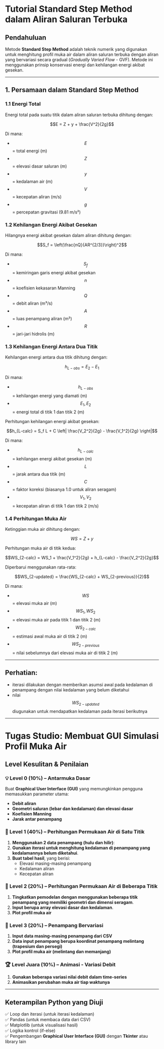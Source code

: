 
# Tutorial Standard Step Method dalam Aliran Saluran Terbuka

## Pendahuluan
Metode **Standard Step Method** adalah teknik numerik yang digunakan untuk menghitung profil muka air dalam aliran saluran terbuka dengan aliran yang bervariasi secara gradual (*Gradually Varied Flow* - GVF). Metode ini menggunakan prinsip konservasi energi dan kehilangan energi akibat gesekan.

---

## 1. Persamaan dalam Standard Step Method
### 1.1 Energi Total
Energi total pada suatu titik dalam aliran saluran terbuka dihitung dengan:
```math
E = Z + y + \frac{V^2}{2g}
```
Di mana:
- $$E$$ = total energi (m)
- $$Z$$ = elevasi dasar saluran (m)
- $$y$$ = kedalaman air (m)
- $$V$$ = kecepatan aliran (m/s)
- $$g$$ = percepatan gravitasi (9.81 m/s²)

### 1.2 Kehilangan Energi Akibat Gesekan
Hilangnya energi akibat gesekan dalam aliran dihitung dengan:
```math
S_f = \left(\frac{nQ}{AR^{2/3}}\right)^2
```
Di mana:
- $$S_f$$ = kemiringan garis energi akibat gesekan
- $$n$$ = koefisien kekasaran Manning
- $$Q$$ = debit aliran (m³/s)
- $$A$$ = luas penampang aliran (m²)
- $$R$$ = jari-jari hidrolis (m)

### 1.3 Kehilangan Energi Antara Dua Titik
Kehilangan energi antara dua titik dihitung dengan:
```math
h_{L-obs} = E_2 - E_1
```
Di mana:
- $$h_{L-obs}$$ = kehilangan energi yang diamati (m)
- $$E_1, E_2$$ = energi total di titik 1 dan titik 2 (m)

Perhitungan kehilangan energi akibat gesekan:
```math
h_{L-calc} = S_f L + C \left| \frac{V_2^2}{2g} - \frac{V_1^2}{2g} \right|
```
Di mana:
- $$h_{L-calc}$$ = kehilangan energi akibat gesekan (m)
- $$L$$ = jarak antara dua titik (m)
- $$C$$ = faktor koreksi (biasanya 1.0 untuk aliran seragam)
- $$V_1, V_2$$ = kecepatan aliran di titik 1 dan titik 2 (m/s)

### 1.4 Perhitungan Muka Air
Ketinggian muka air dihitung dengan:
```math
WS = Z + y
```
Perhitungan muka air di titik kedua:
```math
WS_{2-calc} = WS_1 + \frac{V_1^2}{2g} + h_{L-calc} - \frac{V_2^2}{2g}
```
Diperbarui menggunakan rata-rata:
```math
WS_{2-updated} = \frac{WS_{2-calc} + WS_{2-previous}}{2}
```
Di mana:
- $$WS$$ = elevasi muka air (m)
- $$WS_1, WS_{2}$$ = elevasi muka air pada titik 1 dan titik 2 (m)
- $$WS_{2-{calc}}$$ = estimasi awal muka air di titik 2 (m)
- $$WS_{2-{previous}}$$ = nilai sebelumnya dari elevasi muka air di titik 2 (m)

---
## Perhatian:
- iterasi dilakukan dengan memberikan asumsi awal pada kedalaman di penampang dengan nilai kedalaman yang belum diketahui
- nilai $$WS_{2-{updated}}$$ diugunakan untuk mendapatkan kedalaman pada iterasi berikutnya
---
# **Tugas Studio: Membuat GUI Simulasi Profil Muka Air**

## **Level Kesulitan & Penilaian**

### 💡 Level 0 (10%) – **Antarmuka Dasar**
Buat **Graphical User Interface (GUI)** yang memungkinkan pengguna memasukkan parameter utama:
- **Debit aliran**
- **Geometri saluran (lebar dan kedalaman) dan elevasi dasar**
- **Koefisien Manning**
- **Jarak antar penampang**


### 🏅 Level 1 (40%) – **Perhitungan Permukaan Air di Satu Titik**
1. **Menggunakan 2 data penampang (hulu dan hilir)**:
2. **Gunakan iterasi untuk menghitung kedalaman di penampang yang kedalamannya belum diketahui**.
3. **Buat tabel hasil**, yang berisi:
   - Elevasi masing-masing penampang
   - Kedalaman aliran
   - Kecepatan aliran


### 🏅 Level 2 (20%) – **Perhitungan Permukaan Air di Beberapa Titik**
1. **Tingkatkan pemodelan dengan menggunakan beberapa titik penampang yang memiliki geometri dan dimensi seragam**.
2. **Input berupa array elevasi dasar dan kedalaman**.
3. **Plot profil muka air**

### 🏅 Level 3 (20%) – **Penampang Bervariasi**
1. **Input data masing-masing penampang dari CSV**
2. **Data input penampang berupa koordinat penampang melintang (trapesium dan persegi)**
3. **Plot profil muka air (melintang dan memanjang)**

### 🏆 Level Juara (10%) – **Animasi - Variasi Debit**
1. **Gunakan beberapa variasi nilai debit dalam time-series**
2. **Animasikan perubahan muka air tiap waktunya**

---

## **Keterampilan Python yang Diuji**
✅ Loop dan iterasi (untuk iterasi kedalaman)  
✅ Pandas (untuk membaca data dari CSV)  
✅ Matplotlib (untuk visualisasi hasil)  
✅ Logika kontrol (if-else)   
✅ Pengembangan **Graphical User Interface (GUI)** dengan **Tkinter** atau library lain 
